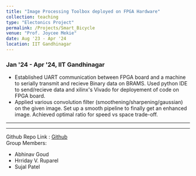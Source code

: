 ```yaml
---
title: "Image Processing Toolbox deployed on FPGA Hardware"
collection: teaching
type: "Electonics Project"
permalink: /Projects/Smart_Bicycle
venue: "Prof. Joycee Mekie"
date: Aug '23 - Apr '24 
location: IIT Gandhinagar
---
```



### Jan '24 - Apr '24, IIT Gandhinagar

* Established UART communication between FPGA board and a machine to serially transmit and recieve Binary data on BRAMS. Used python IDE to send/recieve data and xilinx's Vivado for deployement of code on FPGA board.
* Applied various convolution filter (smoothening/sharpening/gaussian) on the given image. Set up a smooth pipeline to finally get an enhanced image. Achieved optimal ratio for speed vs space trade-off.


<hr>
<hr>

Github Repo Link : [Github](https://github.com/aditya-me13/Image-Processing-Toolkit--IPT1) \
Group Members: 
- Abhinav Goud
- Hrriday V. Ruparel
- Sujal Patel

<!--Heading 1
======

Heading 2
======

Heading 3
======
-->

